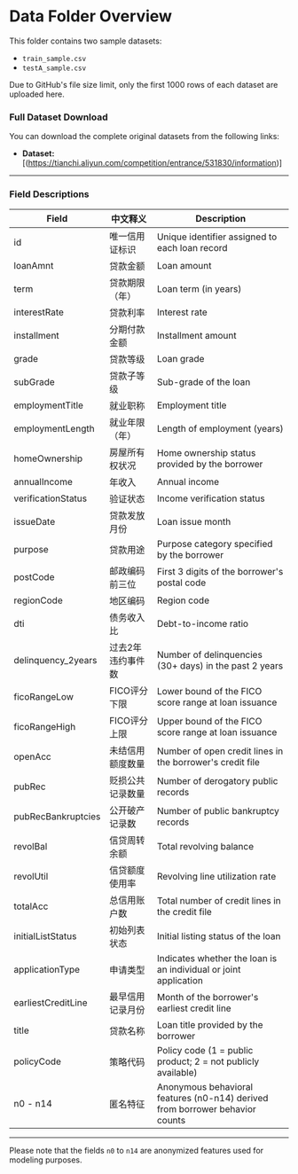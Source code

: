 # Data Folder Overview

This folder contains two sample datasets:
- `train_sample.csv`
- `testA_sample.csv`

Due to GitHub's file size limit, only the first 1000 rows of each dataset are uploaded here.

###  Full Dataset Download

You can download the complete original datasets from the following links:

- **Dataset:** [(https://tianchi.aliyun.com/competition/entrance/531830/information)]
---

###  Field Descriptions

| Field | 中文释义 | Description |
|-------|-----------|-------------|
| id | 唯一信用证标识 | Unique identifier assigned to each loan record |
| loanAmnt | 贷款金额 | Loan amount |
| term | 贷款期限（年） | Loan term (in years) |
| interestRate | 贷款利率 | Interest rate |
| installment | 分期付款金额 | Installment amount |
| grade | 贷款等级 | Loan grade |
| subGrade | 贷款子等级 | Sub-grade of the loan |
| employmentTitle | 就业职称 | Employment title |
| employmentLength | 就业年限（年） | Length of employment (years) |
| homeOwnership | 房屋所有权状况 | Home ownership status provided by the borrower |
| annualIncome | 年收入 | Annual income |
| verificationStatus | 验证状态 | Income verification status |
| issueDate | 贷款发放月份 | Loan issue month |
| purpose | 贷款用途 | Purpose category specified by the borrower |
| postCode | 邮政编码前三位 | First 3 digits of the borrower's postal code |
| regionCode | 地区编码 | Region code |
| dti | 债务收入比 | Debt-to-income ratio |
| delinquency_2years | 过去2年违约事件数 | Number of delinquencies (30+ days) in the past 2 years |
| ficoRangeLow | FICO评分下限 | Lower bound of the FICO score range at loan issuance |
| ficoRangeHigh | FICO评分上限 | Upper bound of the FICO score range at loan issuance |
| openAcc | 未结信用额度数量 | Number of open credit lines in the borrower's credit file |
| pubRec | 贬损公共记录数量 | Number of derogatory public records |
| pubRecBankruptcies | 公开破产记录数 | Number of public bankruptcy records |
| revolBal | 信贷周转余额 | Total revolving balance |
| revolUtil | 信贷额度使用率 | Revolving line utilization rate |
| totalAcc | 总信用账户数 | Total number of credit lines in the credit file |
| initialListStatus | 初始列表状态 | Initial listing status of the loan |
| applicationType | 申请类型 | Indicates whether the loan is an individual or joint application |
| earliestCreditLine | 最早信用记录月份 | Month of the borrower's earliest credit line |
| title | 贷款名称 | Loan title provided by the borrower |
| policyCode | 策略代码 | Policy code (1 = public product; 2 = not publicly available) |
| n0 - n14 | 匿名特征 | Anonymous behavioral features (n0-n14) derived from borrower behavior counts |

---

Please note that the fields `n0` to `n14` are anonymized features used for modeling purposes.
